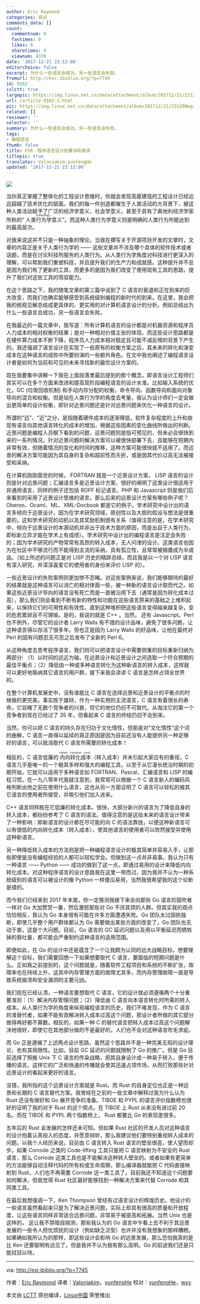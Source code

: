 ```yaml
---
author: Eric Raymond
categories: 观点
comments_data: []
count:
  commentnum: 0
  favtimes: 0
  likes: 0
  sharetimes: 0
  viewnum: 4376
date: '2017-12-21 23:12:06'
editorchoice: false
excerpt: 为什么一些语言会成功，另一些语言会失败。
fromurl: http://esr.ibiblio.org/?p=7745
id: 9162
islctt: true
largepic: https://img.linux.net.cn/data/attachment/album/201712/21/231200wgzslqeqo2qlgdlm.jpg
url: /article-9162-1.html
pic: https://img.linux.net.cn/data/attachment/album/201712/21/231200wgzslqeqo2qlgdlm.jpg.thumb.jpg
related: []
reviewer: ''
selector: ''
summary: 为什么一些语言会成功，另一些语言会失败。
tags:
- 编程语言
thumb: false
title: ESR：程序语言设计的要诣和真谛
titlepic: true
translator: Valoniakim,yunfengHe
updated: '2017-12-21 23:12:06'
---
```


![](https://img.linux.net.cn/data/attachment/album/201712/21/231200wgzslqeqo2qlgdlm.jpg)


当你真正掌握了整体化的工程设计思维时，你就会发现高屋建瓴的工程设计已经远远超越了技术优化的层面。我们的每一件创造都催生于人类活动的大背景下，被这种人类活动赋予了广泛的经济学意义、社会学意义，甚至于具有了奥地利经济学家所称的“<ruby> 人类行为学意义 <rt>  praxeology </rt></ruby>”。而这种人类行为学意义则是明确的人类行为所能达到的最高层次。


对我来说这并不只是一种抽象的理论。当我在撰写关于开源项目开发的文章时，文章的内容正是关于人类行为学的 —— 这些文章并不涉及哪个具体的软件技术或者话题，而是在讨论科技所服务的人类行为。从人类行为学角度对科技进行更深入的理解，可以帮助我们重塑科技，并且提升我们的生产力和成就感。这种提升并不总是因为我们有了更新的工具，而更多的是因为我们改变了使用现有工具的思路，提升了我们对这些工具的驾驭能力。


在这个思路之下，我的随笔文章的第三篇中谈到了 C 语言的衰退和正在到来的巨大改变，而我们也确实能够感受到系统级别编程的新时代的到来。在这里，我会把我的统观见解总结成更具体的、更实用的对计算机语言设计的分析。例如总结出为什么一些语言会成功，另一些语言会失败。


在我最近的一篇文章中，我写道：所有计算机语言的设计都是对机器资源和程序员人力成本的相对权衡的结果；是对一种相对价值主张的体现。而这些设计思路都是在硬件算力成本不断下降，程序员人力成本相对稳定且可能不减反增的背景下产生的。我还强调了语言设计在实现了一些原有的权衡方案之后，其未来的转化和演变成本在这种语言的成败中所要扮演的一些额外角色。在文中我也阐述了编程语言设计者是如何为当前和可见的未来寻找新的最优设计方案的。


现在我要集中讲解一下我在上面段落里最后提到的那个概念，即语言设计工程师们其实可以在多个方面来改进和提高现阶段编程语言的设计水准。比如输入系统的优化，GC (垃圾回收机制) 和手动内存分配的权衡，命令导向、函数导向和面向对象导向的混合和权衡。但是站在人类行为学的角度去考量，我认为设计师们一定会做出更简单的设计权衡，即针对近景问题还是针对远景问题来优化一种语言的设计。


所谓的“远”、“近”之分，是指随着硬件成本的逐渐降低，软件复杂程度的上升和由现有语言向其他语言转化的成本的增加，根据这些因素的变化曲线所做出的判断。近景问题是编程人员眼下看到的问题，远景问题则是指可预见的，但未必会很快到来的一系列情况。针对近景问题的解决方案可以被很快部署下去，且能够在短期内非常有效，但随着情况的变化和时间的推移，这种方案可能很快就不适用了。而远景的解决方案可能因为其自身的复杂和超前性而夭折，或是因其代价过高无法被接受和采纳。


在计算机刚刚面世的时候， FORTRAN 就是一个近景设计方案， LISP 语言的设计则是针对远景问题；汇编语言多是近景设计方案，很好的阐明了这类设计很适用于非通用语言，同样的例子还包括 ROFF 标记语言。PHP 和 Javascript 则是我们后来看到的采用了近景设计思维的语言。那么后来的远景设计方案有哪些例子呢？ Oberon、Ocaml、ML、XML-Docbook 都是它的例子。学术研究中设计出的语言多倾向于远景设计，因为在学术研究领域，原创性以及大胆的假设与想法是很重要的。这和学术研究的动机以及其奖励机制很有关系（值得注意的是，在学术研究中，倾向于远景设计的本源动机并非出于技术方面的原因，而是出自于人类行为，即标新立异才能在学术上有成绩）。学术研究中设计出的编程语言是注定会失败的；因为学术研究的产物常常有高昂的转入成本，无人问津的设计。这类语言也因为在社区中不够流行而不能得到主流的采纳，具有孤立性，且常常被搁置成为半成品。（如上所述的问题正是对 LISP 历史的精辟总结，而且我是以一个对 LISP 语言有深入研究，并深深喜爱它的使用者的身份来评价 LISP 的）。


一些近景设计的失败案例则更加惨不忍睹。对这些案例来说，我们能够期待的最好的结果就是这种语言可以消亡的相对体面一些，被一种新的语言设计取而代之。如果这些近景设计导向的语言没有死亡而是一直被沿用下去（通常是因为转化成本过高），那么我们则会看到不断有新的特性和功能在这些语言原来的基础之上堆积起来，以保持它们的可用性和有效性。直到这种堆积把这些语言变得越来越复杂，变的危若累卵且不可理喻。是的，我说的就是 C++ 。当然， 还有 Javascript。Perl 也不例外，尽管它的设计者 Larry Walls 有不错的设计品味，避免了很多问题，让这种语言得以存活了很多年。但也正是因为 Larry Walls 的好品味，让他在最终对 Perl 的固有问题忍无可忍之后发布了全新的 Perl 6。


从这种角度去思考程序语言，我们则可以把语言设计中需要侧重的目标重新归纳为两部分: （1）以时间的远近为轴，在远景设计和近景设计之间选取一个符合预期的最佳平衡点；（2）降低由一种或多种语言转化为这种新语言的转入成本，这样就可以更好地吸纳其它语言的用户群。接下来我会讲讲 C 语言是怎样占领全世界的。


在整个计算机发展史中，没有谁能比 C 语言在选择远景和近景设计的平衡点的时候做的更完美。事实胜于雄辩，作为一种实用的主流语言，C 语言有着很长的寿命，它目睹了无数个竞争者的兴衰，但它的地位仍旧不可取代。从淘汰它的第一个竞争者到现在已经过了 35 年，但看起来 C 语言的终结仍旧不会到来。


当然，你可以把 C 语言的持久存在归功于文化惰性，但那是对“文化惰性”这个词的曲解，C 语言一直得以延续的真正原因是因为目前还没有人能提供另一种足够好的语言，可以抵消取代 C 语言所需要的转化成本！


相反的，C 语言低廉的<ruby> 内向转化成本 <rt>  inward transition costs </rt></ruby>（转入成本）并未引起大家应有的重视，C 语言几乎是唯一的一个极其多样和强大的编程工具，以至于从它漫长统治时期的初期开始，它就可以适用于多种语言如 FORTRAN、Pascal、汇编语言和 LISP 的编程习惯。在一九八零年代我就注意到，我常常可以根据一个 C 语言新人的编码风格判断出他之前在使用什么语言，这也从另一方面证明了 C 语言可以轻松的被其它语言的使用者所接受，并吸引他们加入进来。


C++ 语言同样胜在它低廉的转化成本。很快，大部分新兴的语言为了降低自身的转入成本，都纷纷参考了 C 语言的语法。值得注意的是这给未来的语言设计带来了一种影响：即新语言的设计都在尽可能的向 C 的语法靠拢，以便这种新语言可以有很低的内向转化成本（转入成本），使其他语言的使用者可以欣然接受并使用这种新语言。


另一种降低转入成本的方法则是把一种编程语言设计的极其简单并容易入手，让那些即使是没有编程经验的人都可以轻松学会。但做到这一点并非易事。我认为只有一种语言 —— Python —— 成功的做到了这一点，即通过易用的设计来降低内向转化成本。对这种程序语言的设计思路我在这里一带而过，因为我并不认为一种系统级别的语言可以被设计的像 Python 一样傻瓜易用，当然我很希望我的这个论断是错的。


而今我们已经来到 2017 年末尾，你一定猜测我接下来会向那些 Go 语言的鼓吹者一样对 Go 大加赞赏一番，然后激怒那些对 Go 不厌其烦的人群。但其实我的观点恰恰相反，我认为 Go 本身很有可能在许多方面遭遇失败。Go 团队太过固执独断，即使几乎整个用户群体都认为 Go 需要做出某些方面的改变了，Go 团队也无动于衷，这是个大问题。目前，Go 语言的 GC 延迟问题以及用以平衡延迟而牺牲掉的吞吐量，都可能会严重制约这种语言的适用范围。


即便如此，在 Go 的设计中还是蕴含了一个让我颇为认同的远大战略目标。想要理解这个目标，我们需要回想一下如果想要取代 C 语言，要面临的短期问题是什么。正如我之前提到的，这个问题就是，随着软件工程项目和系统的不断扩张，故障率也在持续上升，这其中内存管理方面的故障尤其多，而内存管理故障一直是导致系统崩溃和安全漏洞的主要元凶。


我们现在已经认清，一种语言要想取代 C 语言，它的设计就必须遵循两个十分重要准则：（1）解决内存管理问题；（2）降低由 C 语言向本语言转化时所需的转入成本。从人类行为学的角度来纵观编程语言的历史，我们不难发现，作为 C 语言的准替代者，如果不能有效解决转入成本过高这个问题，那设计者所做的其它部分做得再好都不算数。相反的，如果一种 C 的替代语言把转入成本过高这个问题解决地很好，即使它在其他部分做的不是最好的，人们也不会对这种语言吹毛求疵。


而 Go 正是遵循了上述两点设计思路，虽然这个思路并不是一种完美无瑕的设计理论，也有其局限性。比如，目前 GC 延迟的问题就限制了 Go 的推广。但是 Go 目前选择了照搬 Unix 下 C 语言的传染战略，把其自身设计成一种易于转入，便于传播的语言。这样它的广泛和快速的传播就会使其迅速占领市场，从而打败那些针对远景设计的看起来更好的语言。


没错，我所指的这个远景设计方案就是 Rust。而 Rust 的自身定位也正是一种远景和长期的 C 语言替代方案。我曾经在之前的一些文章中解释过我为什么认为 Rust 还没有做好和 Go 展开竞争的准备。TIBOE 和 PYPL 的语言评价指数榜也很好的证明了我的对于 Rust 的这个观点。在 TIBOE 上 Rust 从来没有进过前 20 名。而在 TIBOE 和 PYPL 两个指数榜上， Rust 都要比 Go 的表现差很多。


五年后的 Rust 会发展的怎样还未可知。但如果 Rust 社区的开发人员对这种语言的设计抱着认真投入的态度，并愿意倾听，那么我建议他们要特别重视转入成本的问题。以我个人经历来说，目前由 C 语言转入 Rust 语言的壁垒很高，使人望而却步。如果 Corrode 之类的 Code-lifting 工具只是把 C 语言映射为不安全的 Rust 语言，那么 Corrode 这类工具也是不能解决这种转入壁垒的。或者如果有更简单的方法能够自动注释代码的所有权或生命周期，那么编译器就能把 C 代码直接映射到 Rust，人们也不再需要 Corrode 这一类工具了。目前我还不知道这个问题要如何解决，但我觉得 Rust 社区最好能够找到一种解决方案来代替 Corrode 和其同类工具。


在最后我想强调一下，Ken Thompson 曾经有过语言设计的辉煌历史。他设计的一些语言虽然看起来只是为了解决近景问题，实际上却具有很高的质量和开放程度，让这些语言同样非常适合远景问题，非常易于被提高和拓展。当然 Unix 也是这样的， 这让我不禁暗自揣测，那些我认为的 Go 语言中乍看上去不利于其远景发展的一些令人担忧烦扰的设计（例如缺乏泛型）也许并没有我想象的那样糟糕。如果确如我所认为的那样，即这些设计会影响 Go 的远景发展，那么恐怕我真的是比 Ken 还要聪明有远见了。但是我并不认为我有那么高明。Go 的前途我们还是只能拭目以待。




---


via: <http://esr.ibiblio.org/?p=7745>


作者：[Eric Raymond](http://esr.ibiblio.org/?author=2) 译者：[Valoniakim](https://github.com/Valoniakim)，[yunfengHe](https://github.com/yunfengHe) 校对：[yunfengHe](https://github.com/yunfengHe)，[wxy](https://github.com/wxy)


本文由 [LCTT](https://github.com/LCTT/TranslateProject) 原创编译，[Linux中国](https://linux.cn/) 荣誉推出